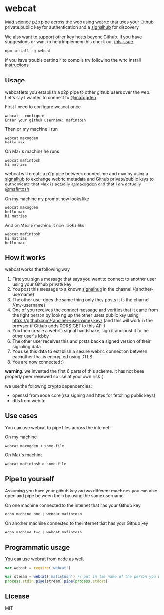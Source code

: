 # webcat

Mad science p2p pipe across the web using webrtc that uses your Github private/public key for authentication and a [signalhub](https://github.com/mafintosh/signalhub) for discovery

We also want to support other key hosts beyond Github. If you have suggestions or want to help implement this check out [this issue](https://github.com/mafintosh/webcat/issues/5).

```
npm install -g webcat
```

If you have trouble getting it to compile try following the [wrtc install instructions](https://github.com/js-platform/node-webrtc#prerequisites)

## Usage

webcat lets you establish a p2p pipe to other github users over the web.
Let's say I wanted to connect to [@maxogden](https://github.com/maxogden)

First I need to configure webcat once

```
webcat --configure
Enter your github username: mafintosh
```

Then on my machine I run

```
webcat maxogden
hello max
```

On Max's machine he runs

```
webcat mafintosh
hi mathias
```

webcat will create a p2p pipe between connect me and max by using a [signalhub](https://github.com/mafintosh/signalhub) to exchange webrtc metadata
and Github private/public keys to authenticate that Max is actually [@maxogden](https://github.com/maxogden) and that I am actually [@mafintosh](https://github.com/mafintosh)

On my machine my prompt now looks like

```
webcat maxogden
hello max
hi mathias
```

And on Max's machine it now looks like

```
webcat mafintosh
hi mathias
hello max
```

## How it works

webcat works the following way

1. First you sign a message that says you want to connect to another user using your Github private key
2. You post this message to a known [signalhub](https://github.com/mafintosh/signalhub) in the channel /{another-username}
3. The other user does the same thing only they posts it to the channel /{my-username}
4. One of you receives the connect message and verifies that it came from the right person by looking up the other users public key using https://github.com/{another-username}.keys (and this will work in the browser if Github adds CORS GET to this API!)
5. You then create a webrtc signal handshake, sign it and post it to the other user's lobby
6. The other user receives this and posts back a signed version of their signaling data
7. You use this data to establish a secure webrtc connection between eachother that is encrypted using DTLS
8. You are now connected :)

**warning**. we invented the first 6 parts of this scheme. it has not been properly peer reviewed so use at your own risk :)

we use the following crypto dependencies:

* openssl from node core (rsa signing and https for fetching public keys)
* dtls from webrtc

## Use cases

You can use webcat to pipe files across the internet!

On my machine

```
webcat maxogden < some-file
```

On Max's machine

```
webcat mafintosh > some-file
```

## Pipe to yourself

Assuming you have your github key on two different machines you can also open and pipe between them by using the same username.

On one machine connected to the internet that has your Github key

```
echo machine one | webcat mafintosh
```

On another machine connected to the internet that has your Github key

```
echo machine two | webcat mafintosh
```

## Programmatic usage

You can use webcat from node as well.

``` js
var webcat = require('webcat')

var stream = webcat('mafintosh') // put in the name of the person you want to talk to
process.stdin.pipe(stream).pipe(process.stdout)
```

## License

MIT
